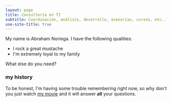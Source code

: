 ```yaml
---
layout: page
title: Consultoría en TI
subtitle: Coordinación, análisis, desarrollo, asesorías, cursos, etc...
use-site-title: true
---
```


My name is Abraham Noriega. I have the following qualities:

- I rock a great mustache
- I'm extremely loyal to my family

What else do you need?

### my history

To be honest, I'm having some trouble remembering right now, so why don't you just watch [my movie](http://en.wikipedia.org/wiki/The_Princess_Bride_%28film%29) and it will answer **all** your questions.
